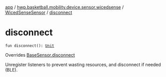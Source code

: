 [app](../../index.md) / [hwp.basketball.mobility.device.sensor.wicedsense](../index.md) / [WicedSenseSensor](index.md) / [disconnect](.)

# disconnect

`fun disconnect(): `[`Unit`](https://kotlinlang.org/api/latest/jvm/stdlib/kotlin/-unit/index.html)

Overrides [BaseSensor.disconnect](../../hwp.basketball.mobility.device.sensor/-base-sensor/disconnect.md)

Unregister listeners to prevent wasting resources, and disconnect if needed (BLE).

